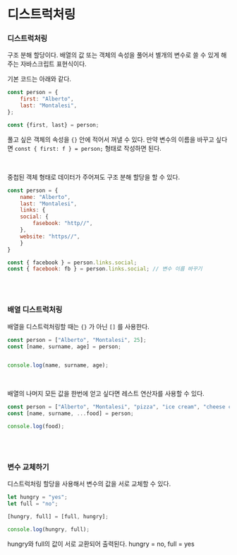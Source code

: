 # 디스트럭처링

### 디스트럭처링

구조 분해 할당이다. 배열의 값 또는 객체의 속성을 풀어서 별개의 변수로 쓸 수 있게 해주는 자바스크립트 표현식이다.

기본 코드는 아래와 같다.

```javascript
const person = {
	first: "Alberto",
	last: "Montalesi",
};

const {first, last} = person;
```

풀고 싶은 객체의 속성을 `{}` 안에 적어서 꺼낼 수 있다. 만약 변수의 이름을 바꾸고 싶다면 `const { first: f } = person;` 형태로 작성하면 된다. 

</br>

중첩된 객체 형태로 데이터가 주어져도 구조 분해 할당을 할 수 있다.

```javascript
const person = {
    name: "Alberto",
    last: "Montalesi",
    links: {
    social: {
		fasebook: "http//",
	},
	website: "https//",
	}
}

const { facebook } = person.links.social;
const { facebook: fb } = person.links.social; // 변수 이름 바꾸기
```

</br>

</br>

### 배열 디스트럭처링

배열을 디스트럭처링할 때는 `{}` 가 아닌 `[]` 를 사용한다.

```javascript
const person = ["Alberto", "Montalesi", 25];
const [name, surname, age] = person;


console.log(name, surname, age);
```

</br>

배열의 나머지 모든 값을 한번에 얻고 싶다면 레스트 연산자를 사용할 수 있다.

```javascript
const person = ["Alberto", "Montalesi", "pizza", "ice cream", "cheese cake"];
const [name, surname, ...food] = person;

console.log(food);
```

</br>

</br>

### 변수 교체하기

디스트럭처링 할당을 사용해서 변수의 값을 서로 교체할 수 있다.

```javascript
let hungry = "yes";
let full = "no";

[hungry, full] = [full, hungry];

console.log(hungry, full);
```

hungry와 full의 값이 서로 교환되어 출력된다. hungry = no, full = yes
